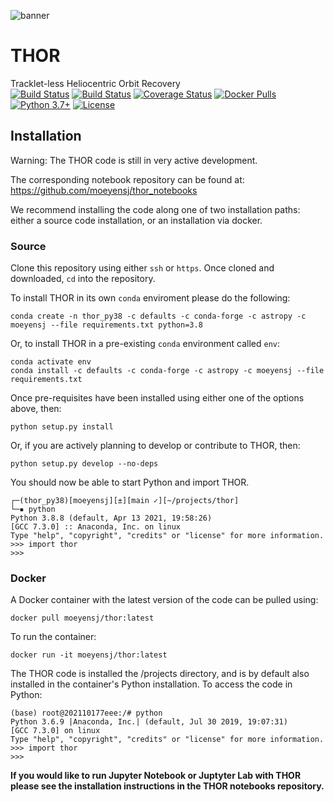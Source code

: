 ![banner](docs/banner.png)
# THOR
Tracklet-less Heliocentric Orbit Recovery  
[![Build Status](https://dev.azure.com/moeyensj/thor/_apis/build/status/moeyensj.thor?branchName=main)](https://dev.azure.com/moeyensj/thor/_build/latest?definitionId=2&branchName=main)
[![Build Status](https://www.travis-ci.com/moeyensj/thor.svg?branch=main)](https://www.travis-ci.com/moeyensj/thor)
[![Coverage Status](https://coveralls.io/repos/github/moeyensj/thor/badge.svg?branch=master)](https://coveralls.io/github/moeyensj/thor?branch=master)
[![Docker Pulls](https://img.shields.io/docker/pulls/moeyensj/thor)](https://hub.docker.com/r/moeyensj/thor)  
[![Python 3.7+](https://img.shields.io/badge/Python-3.7%2B-blue)](https://img.shields.io/badge/Python-3.7%2B-blue)
[![License](https://img.shields.io/badge/License-BSD%203--Clause-blue.svg)](https://opensource.org/licenses/BSD-3-Clause)  

## Installation

Warning: The THOR code is still in very active development. 

The corresponding notebook repository can be found at: https://github.com/moeyensj/thor_notebooks

We recommend installing the code along one of two installation paths: either a source code installation, or an installation via docker. 

### Source
Clone this repository using either `ssh` or `https`. Once cloned and downloaded, `cd` into the repository. 

To install THOR in its own `conda` enviroment please do the following:  

```conda create -n thor_py38 -c defaults -c conda-forge -c astropy -c moeyensj --file requirements.txt python=3.8```  

Or, to install THOR in a pre-existing `conda` environment called `env`:  

```conda activate env```  
```conda install -c defaults -c conda-forge -c astropy -c moeyensj --file requirements.txt```  

Once pre-requisites have been installed using either one of the options above, then:  

```python setup.py install```

Or, if you are actively planning to develop or contribute to THOR, then:

```python setup.py develop --no-deps```

You should now be able to start Python and import THOR. 
```
┌─(thor_py38)[moeyensj][±][main ✓][~/projects/thor]
└─▪ python 
Python 3.8.8 (default, Apr 13 2021, 19:58:26) 
[GCC 7.3.0] :: Anaconda, Inc. on linux
Type "help", "copyright", "credits" or "license" for more information.
>>> import thor
>>> 
```

### Docker

A Docker container with the latest version of the code can be pulled using:  

```docker pull moeyensj/thor:latest```

To run the container:  

```docker run -it moeyensj/thor:latest```

The THOR code is installed the /projects directory, and is by default also installed in the container's Python installation. 
To access the code in Python: 
```
(base) root@202110177eee:/# python
Python 3.6.9 |Anaconda, Inc.| (default, Jul 30 2019, 19:07:31) 
[GCC 7.3.0] on linux
Type "help", "copyright", "credits" or "license" for more information.
>>> import thor
>>> 
```

**If you would like to run Jupyter Notebook or Juptyter Lab with THOR please see the installation instructions in the THOR notebooks repository.**
